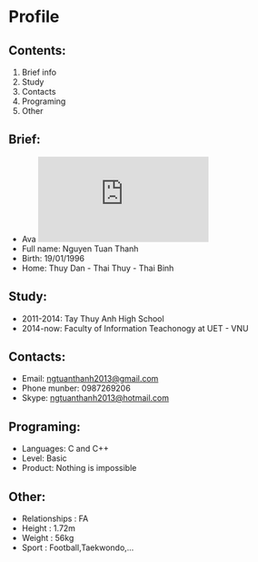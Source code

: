 # Profile

## Contents:

1. Brief info
2. Study
3. Contacts
4. Programing
5. Other

## Brief:
- Ava
![](https://www.facebook.com/photo.php?fbid=1711606775745668&set=a.1534350216804659.1073741829.100006890869458&type=3&theater)
- Full name: Nguyen Tuan Thanh
- Birth: 19/01/1996
- Home: Thuy Dan - Thai Thuy - Thai Binh

## Study:
- 2011-2014: Tay Thuy Anh High School
- 2014-now: Faculty of Information Teachonogy at UET - VNU

## Contacts: 
- Email: ngtuanthanh2013@gmail.com
- Phone munber: 0987269206
- Skype: ngtuanthanh2013@hotmail.com

## Programing:
- Languages: C and C++
- Level: Basic
- Product: Nothing is impossible

## Other:
- Relationships : FA
- Height : 1.72m
- Weight : 56kg
- Sport : Football,Taekwondo,...
